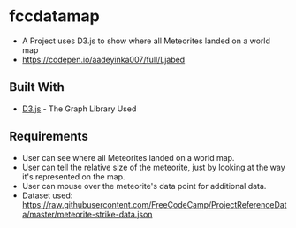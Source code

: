 # fccdatamap
* A Project uses D3.js to show where all Meteorites landed on a world map
* https://codepen.io/aadeyinka007/full/Ljabed

## Built With
* [D3.js](https://d3js.org/) - The Graph Library Used



## Requirements
* User can see where all Meteorites landed on a world map.
* User can tell the relative size of the meteorite, just by looking at the way it's represented on the map.
* User can mouse over the meteorite's data point for additional data.
* Dataset used: https://raw.githubusercontent.com/FreeCodeCamp/ProjectReferenceData/master/meteorite-strike-data.json
